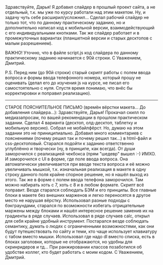 Здравствуйте, Дарья!
Я добавил слайдер в прошлый проект сайта, а не отдельный, т.к. мы уже по курсу работали над этим макетом. Ну, и задачу чуть себе расширил/усложнил... Сделал рабочий слайдер не только тот, что по данному практическому заданию, но и дополнительно написал код к мобильной версии, взаимодействующий с его индивидуальными кнопками. Так же слайдер работает и в промежуточных вариантах (планшетной версии и старых десктопов с малым разрешением).

ВАЖНО!
Уточню, что в файле script.js код слайдера по данному практическому заданию начинается с 90й строки. 
С Уважением, Дмитрий.

P.S. Перед ним (до 90й строки) старый скрипт работы с полем ввода вопроса и формы ввода телефонного номера, который прошу не оценивать (делал его до изучения js на курсе, не писал его самостоятельно с нуля. Спустя время понимаю, что внёс бы корректировки и поправил реализацию).

------------------------------------------
СТАРОЕ ПОЯСНИТЕЛЬНОЕ ПИСЬМО (времён вёрстки макета... До добавления слайдера...):
Здравствуйте, Дарья!
Прокачал скилл по медиазапросам, по вашей рекомендации в прошлом практическом задании. Сделал 4 варианта (десктоп, олд-десктоп, таблетку и мобильную версию). Собрал не мобайлфёрст. Но, думаю на этом задании это не приниципиально.
Добавил много комментариев с пояснениями (почему решил так и почему решил так...) в html-файл и css-десктоповый.
Старался подойти к заданию ответственно углублённо и творчески (ну, в принципе, как всегда). 
От души заморочился с реализацией чекбокса (прям "шедевр" вышел :-) ИМХО. И заморочился с UI в форме, где поле ввода вопроса. Она автоматически увеличивается при вводе текста вопроса и её можно увеличивать мышкой, т.к. изначальная реализация в макете в одну строку данного поля крайне спорное решение, но я нашёл выход из этого. Так же в форме с полем ввода телефона заморочился. Там можно набирать хоть с 7, хоть с 8 и в любом формате. Скрипт всё поправит.
Везде старался соблюдать БЭМ и его принципы. Все главные блоки в макете без внешних марженов и легко переносятся в другое место не нарушая вёрстку.
Использовал разные подходы с бэкграундами, старался по возможности избегать отрицательные маржены между блоками и нашёл интересное решение заменив их на градиенты в ряде случаев.
Использовал в ряде случаев calc, открыл для себя крайне удобный инструмент.
Постарался везде соблюдать семантику, думать о людях с ограниченными возможностями, как они будут путешествовать по сайту и теми, кто чаще использует клавиатуру с табом вместо мышки. Использовал где надо dl вместо списка, есть в блоках заголовки, которые не отображаются, но удобны для скринридеров и тд...
При ранжировании классов позаботился об удобстве коллег, кто будет работать с моим кодом.
С Уважением, Дмитрий.